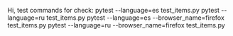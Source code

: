 Hi, test commands for check:
pytest --language=es test_items.py
pytest --language=ru test_items.py
pytest --language=es --browser_name=firefox test_items.py
pytest --language=ru --browser_name=firefox test_items.py
